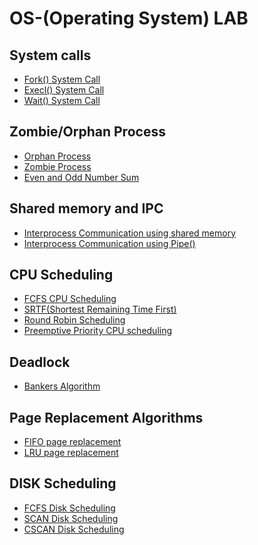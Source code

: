 # OS-(Operating System) LAB
## System calls
  - [Fork() System Call](./codes/fork().c)
  - [Execl() System Call](./codes/execl_system_call.c)
  - [Wait() System Call](./codes/wait_system_call.c)
  ## Zombie/Orphan Process
  - [Orphan Process](./codes/Orphan_process.c)
  - [Zombie Process](./codes/Zombie_Process.c)
  - [Even and Odd Number Sum](./codes/Even_Odd_Sum.c)
  ## Shared memory and IPC
  - [Interprocess Communication using shared memory](./codes/Interprocess_communication(Shared_Memory).c)
  - [Interprocess Communication using Pipe()](./codes/Pipe().c)
  ## CPU Scheduling
  - [FCFS CPU Scheduling](./codes/FCFS_using_Array.c)
  - [SRTF(Shortest Remaining Time First)](./codes/SRTF_using_Array.c)
  - [Round Robin Scheduling](./codes/Round_Robin.c)
  - [Preemptive Priority CPU scheduling](./codes/Preemptive_Priority_CPU_scheduling.c)
  ## Deadlock
  - [Bankers Algorithm](./codes/Bankers_Algorithm.c)
  ## Page Replacement Algorithms
  - [FIFO page replacement](./codes/FIFO_page_replacement.c)
  - [LRU page replacement](./codes/LRU_page_Replacement.c)
  ## DISK Scheduling
  - [FCFS Disk Scheduling](./codes/FCFS_Disk_Scheduling.c)
  - [SCAN Disk Scheduling](./codes/Scan_Disk_Scheduling.c)
  - [CSCAN Disk Scheduling](./codes/CSCAN_Disk_Scheduling.c)
